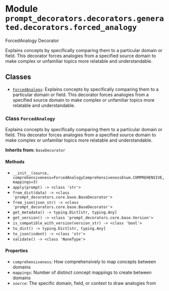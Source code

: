 # Module `prompt_decorators.decorators.generated.decorators.forced_analogy`

ForcedAnalogy Decorator

Explains concepts by specifically comparing them to a particular domain or field. This decorator forces analogies from a specified source domain to make complex or unfamiliar topics more relatable and understandable.

## Classes

- [`ForcedAnalogy`](#class-forcedanalogy): Explains concepts by specifically comparing them to a particular domain or field. This decorator forces analogies from a specified source domain to make complex or unfamiliar topics more relatable and understandable.

### Class `ForcedAnalogy`

Explains concepts by specifically comparing them to a particular domain or field. This decorator forces analogies from a specified source domain to make complex or unfamiliar topics more relatable and understandable.

**Inherits from:** `BaseDecorator`

#### Methods

- `__init__(source, comprehensiveness=ForcedAnalogyComprehensivenessEnum.COMPREHENSIVE, mappings=3)`
- `apply(prompt) -> <class 'str'>`
- `from_dict(data) -> <class 'prompt_decorators.core.base.BaseDecorator'>`
- `from_json(json_str) -> <class 'prompt_decorators.core.base.BaseDecorator'>`
- `get_metadata() -> typing.Dict[str, typing.Any]`
- `get_version() -> <class 'prompt_decorators.core.base.Version'>`
- `is_compatible_with_version(version_str) -> <class 'bool'>`
- `to_dict() -> typing.Dict[str, typing.Any]`
- `to_json(indent) -> <class 'str'>`
- `validate() -> <class 'NoneType'>`
#### Properties

- `comprehensiveness`: How comprehensively to map concepts between domains
- `mappings`: Number of distinct concept mappings to create between domains
- `source`: The specific domain, field, or context to draw analogies from
